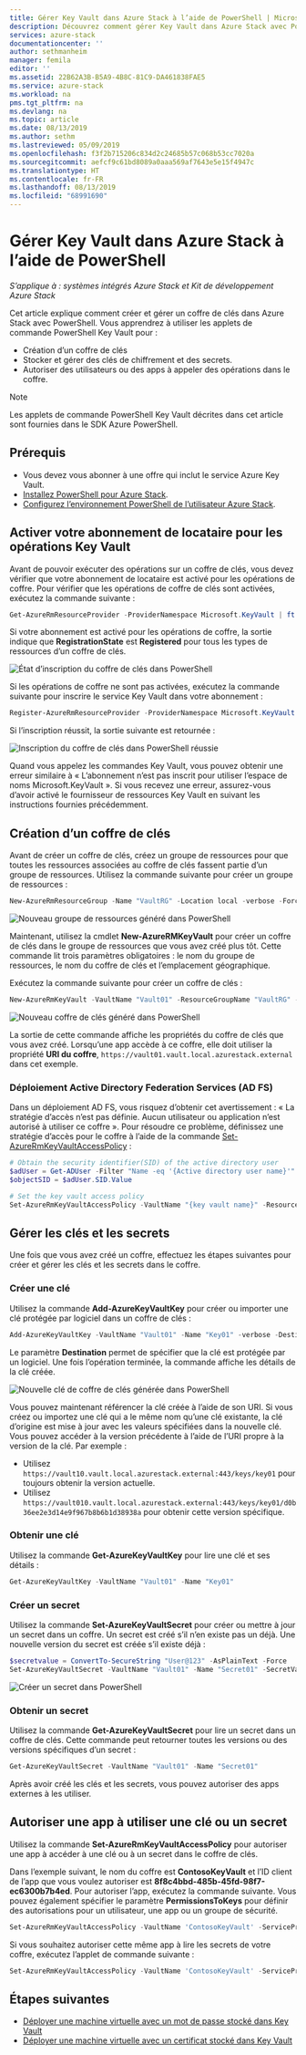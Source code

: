 ```yaml
---
title: Gérer Key Vault dans Azure Stack à l’aide de PowerShell | Microsoft Docs
description: Découvrez comment gérer Key Vault dans Azure Stack avec PowerShell.
services: azure-stack
documentationcenter: ''
author: sethmanheim
manager: femila
editor: ''
ms.assetid: 22B62A3B-B5A9-4B8C-81C9-DA461838FAE5
ms.service: azure-stack
ms.workload: na
pms.tgt_pltfrm: na
ms.devlang: na
ms.topic: article
ms.date: 08/13/2019
ms.author: sethm
ms.lastreviewed: 05/09/2019
ms.openlocfilehash: f3f2b715206c834d2c24685b57c068b53cc7020a
ms.sourcegitcommit: aefcf9c61bd8089a0aaa569af7643e5e15f4947c
ms.translationtype: HT
ms.contentlocale: fr-FR
ms.lasthandoff: 08/13/2019
ms.locfileid: "68991690"
---
```

# <a name="manage-key-vault-in-azure-stack-using-powershell"></a>Gérer Key Vault dans Azure Stack à l’aide de PowerShell

*S’applique à : systèmes intégrés Azure Stack et Kit de développement Azure Stack*

Cet article explique comment créer et gérer un coffre de clés dans Azure Stack avec PowerShell. Vous apprendrez à utiliser les applets de commande PowerShell Key Vault pour :

* Création d’un coffre de clés
* Stocker et gérer des clés de chiffrement et des secrets.
* Autoriser des utilisateurs ou des apps à appeler des opérations dans le coffre.

>[!NOTE]
>Les applets de commande PowerShell Key Vault décrites dans cet article sont fournies dans le SDK Azure PowerShell.

## <a name="prerequisites"></a>Prérequis

* Vous devez vous abonner à une offre qui inclut le service Azure Key Vault.
* [Installez PowerShell pour Azure Stack](../operator/azure-stack-powershell-install.md).
* [Configurez l’environnement PowerShell de l’utilisateur Azure Stack](azure-stack-powershell-configure-user.md).

## <a name="enable-your-tenant-subscription-for-key-vault-operations"></a>Activer votre abonnement de locataire pour les opérations Key Vault

Avant de pouvoir exécuter des opérations sur un coffre de clés, vous devez vérifier que votre abonnement de locataire est activé pour les opérations de coffre. Pour vérifier que les opérations de coffre de clés sont activées, exécutez la commande suivante :

```powershell  
Get-AzureRmResourceProvider -ProviderNamespace Microsoft.KeyVault | ft -Autosize
```

Si votre abonnement est activé pour les opérations de coffre, la sortie indique que **RegistrationState** est **Registered** pour tous les types de ressources d’un coffre de clés.

![État d’inscription du coffre de clés dans PowerShell](media/azure-stack-key-vault-manage-powershell/image1.png)

Si les opérations de coffre ne sont pas activées, exécutez la commande suivante pour inscrire le service Key Vault dans votre abonnement :

```powershell
Register-AzureRmResourceProvider -ProviderNamespace Microsoft.KeyVault
```

Si l’inscription réussit, la sortie suivante est retournée :

![Inscription du coffre de clés dans PowerShell réussie](media/azure-stack-key-vault-manage-powershell/image2.png)

Quand vous appelez les commandes Key Vault, vous pouvez obtenir une erreur similaire à « L’abonnement n’est pas inscrit pour utiliser l’espace de noms Microsoft.KeyVault ». Si vous recevez une erreur, assurez-vous d’avoir activé le fournisseur de ressources Key Vault en suivant les instructions fournies précédemment.

## <a name="create-a-key-vault"></a>Création d’un coffre de clés

Avant de créer un coffre de clés, créez un groupe de ressources pour que toutes les ressources associées au coffre de clés fassent partie d’un groupe de ressources. Utilisez la commande suivante pour créer un groupe de ressources :

```powershell
New-AzureRmResourceGroup -Name "VaultRG" -Location local -verbose -Force
```

![Nouveau groupe de ressources généré dans PowerShell](media/azure-stack-key-vault-manage-powershell/image3.png)

Maintenant, utilisez la cmdlet **New-AzureRMKeyVault** pour créer un coffre de clés dans le groupe de ressources que vous avez créé plus tôt. Cette commande lit trois paramètres obligatoires : le nom du groupe de ressources, le nom du coffre de clés et l’emplacement géographique.

Exécutez la commande suivante pour créer un coffre de clés :

```powershell
New-AzureRmKeyVault -VaultName "Vault01" -ResourceGroupName "VaultRG" -Location local -verbose
```

![Nouveau coffre de clés généré dans PowerShell](media/azure-stack-key-vault-manage-powershell/image4.png)

La sortie de cette commande affiche les propriétés du coffre de clés que vous avez créé. Lorsqu’une app accède à ce coffre, elle doit utiliser la propriété **URI du coffre**, `https://vault01.vault.local.azurestack.external` dans cet exemple.

### <a name="active-directory-federation-services-ad-fs-deployment"></a>Déploiement Active Directory Federation Services (AD FS)

Dans un déploiement AD FS, vous risquez d’obtenir cet avertissement : « La stratégie d’accès n’est pas définie. Aucun utilisateur ou application n’est autorisé à utiliser ce coffre ». Pour résoudre ce problème, définissez une stratégie d’accès pour le coffre à l’aide de la commande [Set-AzureRmKeyVaultAccessPolicy](#authorize-an-app-to-use-a-key-or-secret) :

```powershell
# Obtain the security identifier(SID) of the active directory user
$adUser = Get-ADUser -Filter "Name -eq '{Active directory user name}'"
$objectSID = $adUser.SID.Value

# Set the key vault access policy
Set-AzureRmKeyVaultAccessPolicy -VaultName "{key vault name}" -ResourceGroupName "{resource group name}" -ObjectId "{object SID}" -PermissionsToKeys {permissionsToKeys} -PermissionsToSecrets {permissionsToSecrets} -BypassObjectIdValidation
```

## <a name="manage-keys-and-secrets"></a>Gérer les clés et les secrets

Une fois que vous avez créé un coffre, effectuez les étapes suivantes pour créer et gérer les clés et les secrets dans le coffre.

### <a name="create-a-key"></a>Créer une clé

Utilisez la commande **Add-AzureKeyVaultKey** pour créer ou importer une clé protégée par logiciel dans un coffre de clés :

```powershell
Add-AzureKeyVaultKey -VaultName "Vault01" -Name "Key01" -verbose -Destination Software
```

Le paramètre **Destination** permet de spécifier que la clé est protégée par un logiciel. Une fois l’opération terminée, la commande affiche les détails de la clé créée.

![Nouvelle clé de coffre de clés générée dans PowerShell](media/azure-stack-key-vault-manage-powershell/image5.png)

Vous pouvez maintenant référencer la clé créée à l’aide de son URI. Si vous créez ou importez une clé qui a le même nom qu’une clé existante, la clé d’origine est mise à jour avec les valeurs spécifiées dans la nouvelle clé. Vous pouvez accéder à la version précédente à l’aide de l’URI propre à la version de la clé. Par exemple :

* Utilisez `https://vault10.vault.local.azurestack.external:443/keys/key01` pour toujours obtenir la version actuelle.
* Utilisez `https://vault010.vault.local.azurestack.external:443/keys/key01/d0b36ee2e3d14e9f967b8b6b1d38938a` pour obtenir cette version spécifique.

### <a name="get-a-key"></a>Obtenir une clé

Utilisez la commande **Get-AzureKeyVaultKey** pour lire une clé et ses détails :

```powershell
Get-AzureKeyVaultKey -VaultName "Vault01" -Name "Key01"
```

### <a name="create-a-secret"></a>Créer un secret

Utilisez la commande **Set-AzureKeyVaultSecret** pour créer ou mettre à jour un secret dans un coffre. Un secret est créé s’il n’en existe pas un déjà. Une nouvelle version du secret est créée s’il existe déjà :

```powershell
$secretvalue = ConvertTo-SecureString "User@123" -AsPlainText -Force
Set-AzureKeyVaultSecret -VaultName "Vault01" -Name "Secret01" -SecretValue $secretvalue
```

![Créer un secret dans PowerShell](media/azure-stack-key-vault-manage-powershell/image6.png)

### <a name="get-a-secret"></a>Obtenir un secret

Utilisez la commande **Get-AzureKeyVaultSecret** pour lire un secret dans un coffre de clés. Cette commande peut retourner toutes les versions ou des versions spécifiques d’un secret :

```powershell
Get-AzureKeyVaultSecret -VaultName "Vault01" -Name "Secret01"
```

Après avoir créé les clés et les secrets, vous pouvez autoriser des apps externes à les utiliser.

## <a name="authorize-an-app-to-use-a-key-or-secret"></a>Autoriser une app à utiliser une clé ou un secret

Utilisez la commande **Set-AzureRmKeyVaultAccessPolicy** pour autoriser une app à accéder à une clé ou à un secret dans le coffre de clés.

Dans l’exemple suivant, le nom du coffre est **ContosoKeyVault** et l’ID client de l’app que vous voulez autoriser est **8f8c4bbd-485b-45fd-98f7-ec6300b7b4ed**. Pour autoriser l’app, exécutez la commande suivante. Vous pouvez également spécifier le paramètre **PermissionsToKeys** pour définir des autorisations pour un utilisateur, une app ou un groupe de sécurité.

```powershell
Set-AzureRmKeyVaultAccessPolicy -VaultName 'ContosoKeyVault' -ServicePrincipalName 8f8c4bbd-485b-45fd-98f7-ec6300b7b4ed -PermissionsToKeys decrypt,sign
```

Si vous souhaitez autoriser cette même app à lire les secrets de votre coffre, exécutez l’applet de commande suivante :

```powershell
Set-AzureRmKeyVaultAccessPolicy -VaultName 'ContosoKeyVault' -ServicePrincipalName 8f8c4bbd-485b-45fd-98f7-ec6300 -PermissionsToKeys Get
```

## <a name="next-steps"></a>Étapes suivantes

* [Déployer une machine virtuelle avec un mot de passe stocké dans Key Vault](azure-stack-key-vault-deploy-vm-with-secret.md)
* [Déployer une machine virtuelle avec un certificat stocké dans Key Vault](azure-stack-key-vault-push-secret-into-vm.md)
